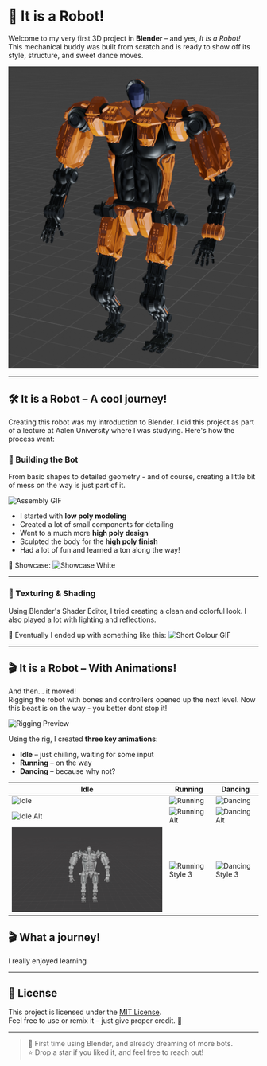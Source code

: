 # 🤖 It is a Robot!

Welcome to my very first 3D project in **Blender** – and yes, *It is a Robot!*  
This mechanical buddy was built from scratch and is ready to show off its style, structure, and sweet dance moves.

![Robo Front View](media/img/Robo_Colour_Full_Front_View_Lighting.png)

---

## 🛠️ It is a Robot – A cool journey!

Creating this robot was my introduction to Blender. I did this project as part of a lecture at Aalen University
where I was studying. Here's how the process went:

### 🧩 Building the Bot
From basic shapes to detailed geometry - and of course, creating a little bit of mess on the way is just part of it.

![Assembly GIF](media/gifs/Blender_Robo_SingleParts.gif)

- I started with **low poly modeling**
- Created a lot of small components for detailing
- Went to a much more **high poly design**
- Sculpted the body for the **high poly finish**
- Had a lot of fun and learned a ton along the way!

🎥 Showcase:
![Showcase White](media/gifs/Robo_Showcase_White.gif)

---

### 🎨 Texturing & Shading

Using Blender's Shader Editor, I tried creating a clean and colorful look.
I also played a lot with lighting and reflections.

📸 Eventually I ended up with something like this:
![Short Colour GIF](media/gifs/Robo_Short_Showcase_Colour.gif)

---

## 🎬 It is a Robot – With Animations!

And then... it moved!  
Rigging the robot with bones and controllers opened up the next level.
Now this beast is on the way - you better dont stop it!

![Rigging Preview](media/Blender_Robo_White.gif)

Using the rig, I created **three key animations**:

- **Idle** – just chilling, waiting for some input
- **Running** – on the way
- **Dancing** – because why not?

| Idle                                       | Running                                                            | Dancing                                                                   |
|--------------------------------------------|--------------------------------------------------------------------|---------------------------------------------------------------------------|
| ![Idle](media/gifs/idle/Robo_Idle_Colour_Front_View.gif) | ![Running](media/gifs/walk/Robo_Walking_Black_Grid_Front_View.gif) | ![Dancing](media/gifs/dance/Robo_Dance_Black_Grid_Front_View.gif)                    |
| ![Idle Alt](media/gifs/idle/Robo_Idle_White_Front_View.gif) | ![Running Alt](media/gifs/walk/Robo_Walking_White_Front_View.gif)            | ![Dancing Alt](media/gifs/dance/Robo_Dance_Color_Front_View.gif)                     |
| ![Idle Style 3](media/gifs/idle/Robo_Idle_White_Grid_Front_View.gif) | ![Running Style 3](media/gifs/walk/Robo_Walking_White_Top_View.gif)          | ![Dancing Style 3](media/gifs/dance/Robo_Dance_White_Grid_Front_View.gif) |
## 🎬 What a journey!
I really enjoyed learning

---

## 📜 License

This project is licensed under the [MIT License](LICENSE).  
Feel free to use or remix it – just give proper credit. 🤝

---

> 🧠 First time using Blender, and already dreaming of more bots.  
> ⭐ Drop a star if you liked it, and feel free to reach out!

